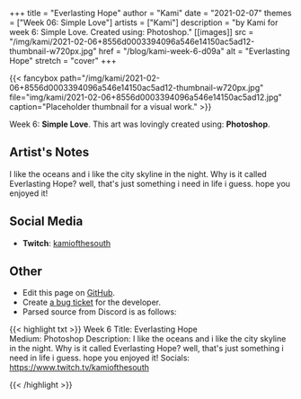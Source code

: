 +++
title =       "Everlasting Hope"
author =      "Kami"
date =        "2021-02-07"
themes =      ["Week 06: Simple Love"]
artists =     ["Kami"]
description = "by Kami for week 6: Simple Love. Created using: Photoshop."
[[images]]
      src = "/img/kami/2021-02-06+8556d0003394096a546e14150ac5ad12-thumbnail-w720px.jpg"
      href = "/blog/kami-week-6-d09a"
      alt = "Everlasting Hope"
      stretch = "cover"
+++


{{< fancybox path="/img/kami/2021-02-06+8556d0003394096a546e14150ac5ad12-thumbnail-w720px.jpg" file="img/kami/2021-02-06+8556d0003394096a546e14150ac5ad12.jpg" caption="Placeholder thumbnail for a visual work." >}}


Week 6: **Simple Love**. This art was lovingly created using: **Photoshop**.

## Artist's Notes

I like the oceans and i like the city skyline in the night. Why is it called Everlasting Hope? well, that's just something i need in life i guess. hope you enjoyed it!

## Social Media

- **Twitch**: <a href='https://twitch.tv/kamiofthesouth' target='_blank'>kamiofthesouth</a>

## Other

- Edit this page on [GitHub](https://github.com/teaminkling/web-refresh/edit/main/content/blog/kami-week-6-d09a.md).
- Create [a bug ticket](https://github.com/teaminkling/web-refresh/issues/new?assignees=&labels=bug&template=problem-report.md&title=) for the developer.
- Parsed source from Discord is as follows:

{{< highlight txt >}}
Week 6
Title: Everlasting Hope                                                                                                                           
Medium: Photoshop
Description: I like the oceans and i like the city skyline in the night. Why is it called Everlasting Hope? well, that's just something i need in life i guess. hope you enjoyed it!
Socials: https://www.twitch.tv/kamiofthesouth


{{< /highlight >}}